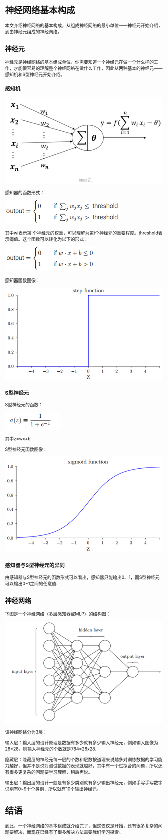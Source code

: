 # 神经网络基本构成

​		本文介绍神经网络的基本构成，从组成神经网络的最小单位——神经元开始介绍，到由神经元组成的神经网络。

## 神经元

神经元是神经网络的基本组成单位，你需要知道一个神经元在做一个什么样的工作，才能很容易的理解整个神经网络在做什么工作，因此从两种基本的神经元——感知机和S型神经元开始介绍。

### 感知机



![](image/神经元.PNG)

感知器的函数形式：

![](../image/感知器公式1.PNG)

其中wi表示第i个神经元的权重，可以理解为第i个神经元的重要程度。threshold表示阈值。这个函数可以转化为以下的形式：

![](../image/感知器公式2.PNG)

感知器函数图像：

![](../image/感知器函数图形.PNG)

### S型神经元

S型神经元的函数：

![](../image/S型神经元公式.PNG)

其中z=wx+b

S型神经元函数图像：

![](../image/Sigmoid函数图形.PNG)

### 感知器与S型神经元的异同

由感知器与S型神经元的函数形式可以看出，感知器只能输出0、1，而S型神经元可以输出0~1之间的任意值.

## 神经网络

下图是一个神经网络（多层感知器或MLP）的结构图：

![](../image/神经网络结构.PNG)

该神经网络分为3层：

输入层：输入层的设计原理是数据有多少就有多少输入神经元，例如输入图像为28*28，则输入神经元的个数就是784=28x28.

隐藏层：隐藏层的神经元每一层的个数和层数按道理来说越多对训练数据的学习能力越好，但并不是说对测试数据的表现就越好，其中有一个过拟合的问题，所以还有很多更复杂的问题要学习理解，稍后再说。

输出层：输出层的设计一般是有多少类别就有多少输出神经元，例如手写手写数字识别有0~9十个类别，所以就有10个输出神经元。



# 结语

​		到此，一个神经网络的基本组成就介绍完了，但这仅仅是开始，还有很多复杂的问题要解决，而现在已经有了很多解决方法需要我们学习探索。

